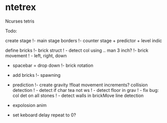 # ntetrex
Ncurses tetris 

Todo:

create stage
!- main stage borders
!- counter stage + predictor + level indic

define bricks
!- brick struct
!  - detect col using .. man 3 inch?
!- brick movement
!  - left, right, down
  - spacebar = drop down
!- brick rotation
  - add bricks
!- spawning
- prediction
!- create gravity
!float movement increments?
collision detection
! - detect if char tea not ws
!  - detect floor in grav
!  - fix bug: col det on all stones
!  - detect walls in brickMove
line detection
- expolosion anim

- set keboard delay repeat to 0?
